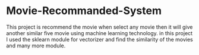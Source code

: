 # Movie-Recommanded-System
This project is recommend the movie when select any movie then it will give another similar five movie using machine learning technology. in this project I used the sklearn module for  vectorizer and find the similarity of the movies and many more module.
